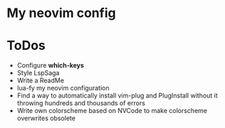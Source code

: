 # My neovim config

# ToDos
* Configure __which-keys__
* Style LspSaga
* Write a ReadMe
* lua-fy my neovim configuration
* Find a way to automatically install vim-plug and PlugInstall without it throwing hundreds and thousands of errors
* Write own colorscheme based on NVCode to make colorscheme overwrites obsolete
